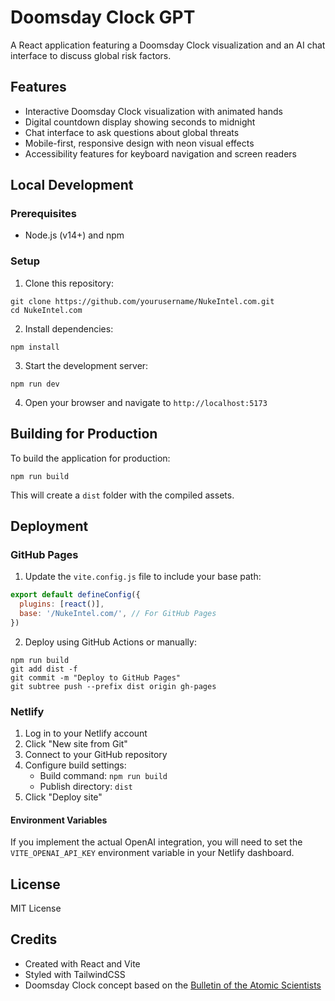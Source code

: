 # Doomsday Clock GPT

A React application featuring a Doomsday Clock visualization and an AI chat interface to discuss global risk factors.

## Features

- Interactive Doomsday Clock visualization with animated hands
- Digital countdown display showing seconds to midnight
- Chat interface to ask questions about global threats
- Mobile-first, responsive design with neon visual effects
- Accessibility features for keyboard navigation and screen readers

## Local Development

### Prerequisites

- Node.js (v14+) and npm

### Setup

1. Clone this repository:
```
git clone https://github.com/yourusername/NukeIntel.com.git
cd NukeIntel.com
```

2. Install dependencies:
```
npm install
```

3. Start the development server:
```
npm run dev
```

4. Open your browser and navigate to `http://localhost:5173`

## Building for Production

To build the application for production:

```
npm run build
```

This will create a `dist` folder with the compiled assets.

## Deployment

### GitHub Pages

1. Update the `vite.config.js` file to include your base path:
```js
export default defineConfig({
  plugins: [react()],
  base: '/NukeIntel.com/', // For GitHub Pages
})
```

2. Deploy using GitHub Actions or manually:
```
npm run build
git add dist -f
git commit -m "Deploy to GitHub Pages"
git subtree push --prefix dist origin gh-pages
```

### Netlify

1. Log in to your Netlify account
2. Click "New site from Git"
3. Connect to your GitHub repository
4. Configure build settings:
   - Build command: `npm run build`
   - Publish directory: `dist`
5. Click "Deploy site"

#### Environment Variables

If you implement the actual OpenAI integration, you will need to set the `VITE_OPENAI_API_KEY` environment variable in your Netlify dashboard.

## License

MIT License

## Credits

- Created with React and Vite
- Styled with TailwindCSS
- Doomsday Clock concept based on the [Bulletin of the Atomic Scientists](https://thebulletin.org/doomsday-clock/)

